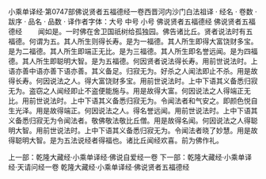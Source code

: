 小乘单译经·第0747部佛说贤者五福德经一卷西晋河内沙门白法祖译
· 经名 · 卷数 · 跋序
· 品名 · 品数 · 译作者字体：大号 中号 小号
佛说贤者五福德经
佛说贤者五福德经
　　闻如是。一时佛在舍卫国祇树给孤独园。佛告诸比丘。贤者说法时有五福德。何谓为五。其人所生则得长寿。是为一福德。其人所生即得大富饶财多宝。是为二福德。其人所生即端正无比。是为三福德。其人所生即名誉远闻。是为四福德。其人所生即聪明大智。是为五福德。何因贤者说法得长寿。用前世说法时。上语亦善中语亦善下语亦善。其义备足。归寂无为。好杀之人闻法即止不杀。用是故得长寿。何因说法之人。得大富饶财多宝。用前世说法时。上中下语其义备悉归寂无为。盗窃之人闻经即止不盗便能施与。用是故得大富。何因说法之人得端正无比。用前世说法时。上中下语其义备悉归寂无为。令闻法者和气安之。即颜色悦自生光泽。用是故得端正。何因说法之人。得名誉远闻。用前世说法时。上中下语其义备悉归寂无为令闻法者。敬佛敬法敬比丘僧。用是故得名闻。何因说法之人得聪明大智。用前世说法时。上中下语其义备悉归寂无为。令闻法者晓了妙慧。用是故得聪明大智。是为五法说经者得福也。诸比丘闻经欢喜。前为佛作礼。

上一部：乾隆大藏经·小乘单译经·佛说自爱经一卷
下一部：乾隆大藏经·小乘单译经·天请问经一卷
乾隆大藏经·小乘单译经·佛说贤者五福德经